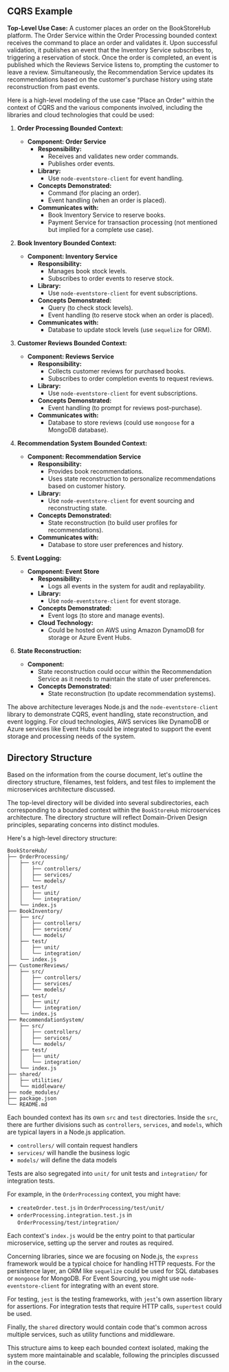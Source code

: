## CQRS Example

**Top-Level Use Case:**
A customer places an order on the BookStoreHub platform. The Order Service within the Order Processing bounded context receives the command to place an order and validates it. Upon successful validation, it publishes an event that the Inventory Service subscribes to, triggering a reservation of stock. Once the order is completed, an event is published which the Reviews Service listens to, prompting the customer to leave a review. Simultaneously, the Recommendation Service updates its recommendations based on the customer's purchase history using state reconstruction from past events.

Here is a high-level modeling of the use case "Place an Order" within the context of CQRS and the various components involved, including the libraries and cloud technologies that could be used:

1. **Order Processing Bounded Context:**
   - **Component: Order Service**
     - **Responsibility:**
       - Receives and validates new order commands.
       - Publishes order events.
     - **Library:**
       - Use `node-eventstore-client` for event handling.
     - **Concepts Demonstrated:**
       - Command (for placing an order).
       - Event handling (when an order is placed).
     - **Communicates with:**
       - Book Inventory Service to reserve books.
       - Payment Service for transaction processing (not mentioned but implied for a complete use case).

2. **Book Inventory Bounded Context:**
   - **Component: Inventory Service**
     - **Responsibility:**
       - Manages book stock levels.
       - Subscribes to order events to reserve stock.
     - **Library:**
       - Use `node-eventstore-client` for event subscriptions.
     - **Concepts Demonstrated:**
       - Query (to check stock levels).
       - Event handling (to reserve stock when an order is placed).
     - **Communicates with:**
       - Database to update stock levels (use `sequelize` for ORM).

3. **Customer Reviews Bounded Context:**
   - **Component: Reviews Service**
     - **Responsibility:**
       - Collects customer reviews for purchased books.
       - Subscribes to order completion events to request reviews.
     - **Library:**
       - Use `node-eventstore-client` for event subscriptions.
     - **Concepts Demonstrated:**
       - Event handling (to prompt for reviews post-purchase).
     - **Communicates with:**
       - Database to store reviews (could use `mongoose` for a MongoDB database).

4. **Recommendation System Bounded Context:**
   - **Component: Recommendation Service**
     - **Responsibility:**
       - Provides book recommendations.
       - Uses state reconstruction to personalize recommendations based on customer history.
     - **Library:**
       - Use `node-eventstore-client` for event sourcing and reconstructing state.
     - **Concepts Demonstrated:**
       - State reconstruction (to build user profiles for recommendations).
     - **Communicates with:**
       - Database to store user preferences and history.

5. **Event Logging:**
   - **Component: Event Store**
     - **Responsibility:**
       - Logs all events in the system for audit and replayability.
     - **Library:**
       - Use `node-eventstore-client` for event storage.
     - **Concepts Demonstrated:**
       - Event logs (to store and manage events).
     - **Cloud Technology:**
       - Could be hosted on AWS using Amazon DynamoDB for storage or Azure Event Hubs.

6. **State Reconstruction:**
   - **Component:**
     - State reconstruction could occur within the Recommendation Service as it needs to maintain the state of user preferences.
     - **Concepts Demonstrated:**
       - State reconstruction (to update recommendation systems).



The above architecture leverages Node.js and the `node-eventstore-client` library to demonstrate CQRS, event handling, state reconstruction, and event logging. For cloud technologies, AWS services like DynamoDB or Azure services like Event Hubs could be integrated to support the event storage and processing needs of the system.

## Directory Structure

Based on the information from the course document, let's outline the directory structure, filenames, test folders, and test files to implement the microservices architecture discussed.

The top-level directory will be divided into several subdirectories, each corresponding to a bounded context within the `BookStoreHub` microservices architecture. The directory structure will reflect Domain-Driven Design principles, separating concerns into distinct modules.

Here's a high-level directory structure:

```
BookStoreHub/
├── OrderProcessing/
│   ├── src/
│   │   ├── controllers/
│   │   ├── services/
│   │   └── models/
│   ├── test/
│   │   ├── unit/
│   │   └── integration/
│   └── index.js
├── BookInventory/
│   ├── src/
│   │   ├── controllers/
│   │   ├── services/
│   │   └── models/
│   ├── test/
│   │   ├── unit/
│   │   └── integration/
│   └── index.js
├── CustomerReviews/
│   ├── src/
│   │   ├── controllers/
│   │   ├── services/
│   │   └── models/
│   ├── test/
│   │   ├── unit/
│   │   └── integration/
│   └── index.js
├── RecommendationSystem/
│   ├── src/
│   │   ├── controllers/
│   │   ├── services/
│   │   └── models/
│   ├── test/
│   │   ├── unit/
│   │   └── integration/
│   └── index.js
├── shared/
│   ├── utilities/
│   └── middleware/
├── node_modules/
├── package.json
└── README.md
```

Each bounded context has its own `src` and `test` directories. Inside the `src`, there are further divisions such as `controllers`, `services`, and `models`, which are typical layers in a Node.js application. 

- `controllers/` will contain request handlers
- `services/` will handle the business logic
- `models/` will define the data models

Tests are also segregated into `unit/` for unit tests and `integration/` for integration tests.

For example, in the `OrderProcessing` context, you might have:

- `createOrder.test.js` in `OrderProcessing/test/unit/`
- `orderProcessing.integration.test.js` in `OrderProcessing/test/integration/`

Each context's `index.js` would be the entry point to that particular microservice, setting up the server and routes as required.

Concerning libraries, since we are focusing on Node.js, the `express` framework would be a typical choice for handling HTTP requests. For the persistence layer, an ORM like `sequelize` could be used for SQL databases or `mongoose` for MongoDB. For Event Sourcing, you might use `node-eventstore-client` for integrating with an event store.

For testing,  `jest` is the testing frameworks, with `jest`'s own assertion library for assertions. For integration tests that require HTTP calls, `supertest` could be used.

Finally, the `shared` directory would contain code that's common across multiple services, such as utility functions and middleware.

This structure aims to keep each bounded context isolated, making the system more maintainable and scalable, following the principles discussed in the course.